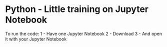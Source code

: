 # Python - Little training on Jupyter Notebook

To run the code:
1 - Have one Jupyter Notebook
2 - Download
3 - And open it with your Jupyter Notebook
